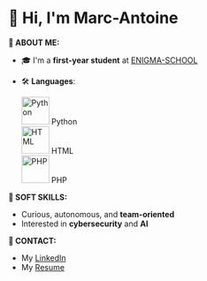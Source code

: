 # 👋 Hi, I'm Marc-Antoine 

**🙋 ABOUT ME:**  
- 🎓 I'm a **first-year student** at [ENIGMA-SCHOOL](https://www.enigma-school.com/)  
- 🛠️ **Languages**: 
 
  <img src="https://i.imgur.com/5qL1h7B.png" alt="Python" width="50"> Python  
  <img src="https://i.imgur.com/gkNcXnF.png" alt="HTML" width="50"> HTML  
  <img src="https://i.imgur.com/3ukLuMR.png" alt="PHP" width="50"> PHP  

**🤝 SOFT SKILLS:**  
- Curious, autonomous, and **team-oriented**  
- Interested in **cybersecurity** and **AI**

**📩 CONTACT:**  
- My [LinkedIn](https://www.linkedin.com/in/marc-antoine-regnault-913b76386/)
- My [Resume](file:///C:/Users/marca/Downloads/CV%20Marc-Antoine.pdf)
